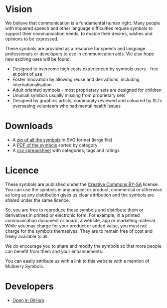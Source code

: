 # Vision

We believe that communication is a fundamental human right. Many people with impaired speech and other language difficulties require symbols to support their communication needs, to enable their desires, wishes and opinions to be expressed.

These symbols are provided as a resource for speech and language professionals or developers to use in communication aids. We also hope new exciting uses will be found.

* Designed to overcome high costs experienced by symbols users - free at point of use
* Foster innovation by allowing reuse and derivations, including internationalisation
* Adult oriented symbols - most proprietary sets are designed for children
* Unusual symbols usually missing from proprietary sets
* Designed by graphics artists, community reviewed and coloured by SLTs overseeing volunteers who had mental health issues

# Downloads

* A [zip of all the symbols](https://cdn.rawgit.com/straight-street/mulberry-symbols/0d9d8138/mulberry-symbols.zip) in SVG format (large file)
* A [PDF of the symbols](https://cdn.rawgit.com/straight-street/mulberry-symbols/0d9d8138/categories.pdf) sorted by category
* A [csv spreadsheet](https://cdn.rawgit.com/straight-street/mulberry-symbols/0d9d8138/symbol-info.csv) with categories, tags and ratings

# Licence

These symbols are published under the [Creative Commons BY-SA](https://github.com/straight-street/mulberry-symbols/blob/master/LICENSE.txt) license. You can use the symbols in any project or product, commercial or otherwise as long as any distribution gives us clear attribution and the symbols are shared under the same licence.

So, you are free to reproduce these symbols and distribute them or derivatives in printed or electronic form. For example, in a printed communication document or board, a website, app or marketing material. While you may charge for your product or added value, you must not charge for the symbols themselves. They are to remain free of cost and freely available to all.

We do encourage you to share and modify the symbols so that more people can benefit from them and your enhancements.

You can easily attribute us with a link to this website with a mention of Mulberry Symbols.

# Developers

* [Open in GitHub](https://github.com/straight-street/mulberry-symbols)